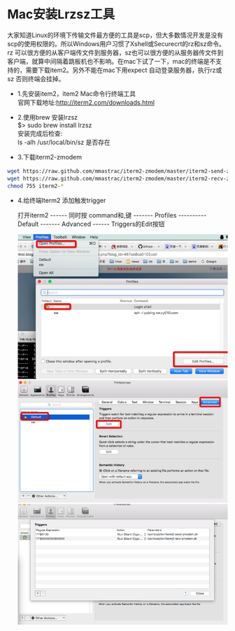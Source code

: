 # Mac安装Lrzsz工具
大家知道Linux的环境下传输文件最方便的工具是scp，但大多数情况开发是没有scp的使用权限的。所以Windows用户习惯了Xshell或Securecrt的rz和sz命令。   
rz 可以很方便的从客户端传文件到服务器，sz也可以很方便的从服务器传文件到客户端，就算中间隔着跳板机也不影响。在mac下试了一下，mac的终端是不支 持的，需要下载item2。另外不能在mac下用expect 自动登录服务器，执行rz或sz 否则终端会挂掉。


* 1.先安装item2，item2 Mac命令行终端工具    
     官网下载地址:​​http://iterm2.com/downloads.html  
* 2.使用brew 安装lrzsz  
   $> sudo brew install lrzsz  
   安装完成后检查:  
   ls -alh /usr/local/bin/sz 是否存在

* 3.下载iterm2-zmodem
```bash
wget https://raw.github.com/mmastrac/iterm2-zmodem/master/iterm2-send-zmodem.sh  
wget https://raw.github.com/mmastrac/iterm2-zmodem/master/iterm2-recv-zmodem.sh  
chmod 755 iterm2-*
```
* 4.给终端Iterm2 添加触发trigger

    打开iterm2 ------  同时按 command和,键 ------- Profiles ----------  Default ------- Advanced ------ Triggers的Edit按钮

    ![img](./img/lrzsz_00.jpeg)  
    ![img](./img/lrzsz_01.jpeg)  
    ![img](./img/lrzsz_02.png)
